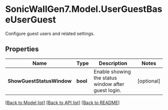 # SonicWallGen7.Model.UserGuestBaseUserGuest
Configure guest users and related settings.

## Properties

Name | Type | Description | Notes
------------ | ------------- | ------------- | -------------
**ShowGuestStatusWindow** | **bool** | Enable showing the status window after guest login. | [optional] 

[[Back to Model list]](../README.md#documentation-for-models) [[Back to API list]](../README.md#documentation-for-api-endpoints) [[Back to README]](../README.md)


